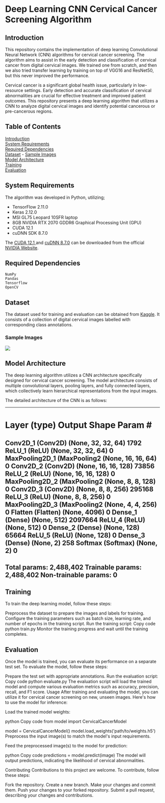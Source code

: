 # Deep Learning CNN Cervical Cancer Screening Algorithm

## Introduction

This repository contains the implementation of deep learning Convolutional Neural Network (CNN) algorithms for cervical cancer screening. The algorithm aims to assist in the early detection and classification of cervical cancer from digital cervical images. We trained one from scratch, and then we also tried transfer learning by training on top of VGG16 and ResNet50, but this never improved the performance. 

Cervical cancer is a significant global health issue, particularly in low-resource settings. Early detection and accurate classification of cervical abnormalities are crucial for effective treatment and improved patient outcomes. This repository presents a deep learning algorithm that utilizes a CNN to analyze digital cervical images and identify potential cancerous or pre-cancerous regions.


## Table of Contents

[Introduction](https://github.com/mirugwe1/Cervical_Cancer_Screening#introduction)\
[System Requirements](https://github.com/mirugwe1/Cervical_Cancer_Screening#system-requirements)\
[Required Dependencies](https://github.com/mirugwe1/Cervical_Cancer_Screening/tree/master#required-dependencies)\
[Dataset](https://github.com/mirugwe1/Cervical_Cancer_Screening#dataset)
    - [Sample Images](https://github.com/mirugwe1/Cervical_Cancer_Screening#sample-images)\
[Model Architecture](https://github.com/mirugwe1/Cervical_Cancer_Screening#model-architecture)\
[Training](https://github.com/mirugwe1/Cervical_Cancer_Screening#training)\
[Evaluation](https://github.com/mirugwe1/Cervical_Cancer_Screening#evaluation)



## System Requirements
The algorithm was developed in Python, utilizing;
 - TensorFlow 2.11.0 
 - Keras 2.12.0  
 - MSI GL75 Leopard 10SFR laptop 
 -  8GB NVIDIA RTX 2070 GDDR6 Graphical Processing Unit (GPU) 
 -  CUDA 12.1 
 - cuDNN SDK 8.7.0 
 
 The [CUDA 12.1 ](https://developer.download.nvidia.com/compute/cuda/12.1.1/network_installers/cuda_12.1.1_windows_network.exe) and [cuDNN 8.7.0](https://developer.nvidia.com/rdp/cudnn-archive#a-collapse870-118) can be downloaded  from the official [NVIDIA Website](https://developer.nvidia.com/cuda-downloads?target_os=Windows&target_arch=x86_64&target_version=10&target_type=exe_local).


## Required Dependencies

```
NumPy
Pandas
Tensorflow
OpenCV
```


## Dataset
The dataset used for training and evaluation can be obtained from [Kaggle](https://www.kaggle.com/c/intel-mobileodt-cervical-cancer-screening/data). It consists of a collection of digital cervical images labelled with corresponding class annotations.

### Sample Images
![](https://github.com/mirugwe1/Cervical_Cancer_Screening/blob/master/visuals/sample.jpg)


## Model Architecture
The deep learning algorithm utilizes a CNN architecture specifically designed for cervical cancer screening. The model architecture consists of multiple convolutional layers, pooling layers, and fully connected layers, which collectively learn hierarchical representations from the input images.

The detailed architecture of the CNN is as follows:


---------------------------------------------------
Layer (type)                Output Shape       Param #
===================================================
Conv2D_1 (Conv2D)            (None, 32, 32, 64)  1792
ReLU_1 (ReLU)               (None, 32, 32, 64)  0
MaxPooling2D_1 (MaxPooling2 (None, 16, 16, 64)  0
Conv2D_2 (Conv2D)            (None, 16, 16, 128) 73856
ReLU_2 (ReLU)               (None, 16, 16, 128) 0
MaxPooling2D_2 (MaxPooling2 (None, 8, 8, 128)   0
Conv2D_3 (Conv2D)            (None, 8, 8, 256)   295168
ReLU_3 (ReLU)               (None, 8, 8, 256)   0
MaxPooling2D_3 (MaxPooling2 (None, 4, 4, 256)   0
Flatten (Flatten)            (None, 4096)        0
Dense_1 (Dense)              (None, 512)         2097664
ReLU_4 (ReLU)               (None, 512)         0
Dense_2 (Dense)              (None, 128)         65664
ReLU_5 (ReLU)               (None, 128)         0
Dense_3 (Dense)              (None, 2)           258
Softmax (Softmax)            (None, 2)           0
---------------------------------------------------
Total params: 2,488,402
Trainable params: 2,488,402
Non-trainable params: 0
---------------------------------------------------

## Training
To train the deep learning model, follow these steps:

Preprocess the dataset to prepare the images and labels for training.
Configure the training parameters such as batch size, learning rate, and number of epochs in the training script.
Run the training script:
Copy code
python train.py
Monitor the training progress and wait until the training completes.


## Evaluation
Once the model is trained, you can evaluate its performance on a separate test set. To evaluate the model, follow these steps:

Prepare the test set with appropriate annotations.
Run the evaluation script:
Copy code
python evaluate.py
The evaluation script will load the trained model and compute various evaluation metrics such as accuracy, precision, recall, and F1 score.
Usage
After training and evaluating the model, you can utilize it for cervical cancer screening on new, unseen images. Here's how to use the model for inference:

Load the trained model weights:

python
Copy code
from model import CervicalCancerModel

model = CervicalCancerModel()
model.load_weights('path/to/weights.h5')
Preprocess the input image(s) to match the model's input requirements.

Feed the preprocessed image(s) to the model for prediction:

python
Copy code
predictions = model.predict(image)
The model will output predictions, indicating the likelihood of cervical abnormalities.

Contributing
Contributions to this project are welcome. To contribute, follow these steps:

Fork the repository.
Create a new branch.
Make your changes and commit them.
Push your changes to your forked repository.
Submit a pull request, describing your changes and contributions.